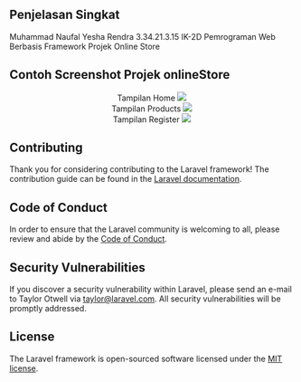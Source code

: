 ## Penjelasan Singkat

Muhammad Naufal Yesha Rendra
3.34.21.3.15
IK-2D
Pemrograman Web Berbasis Framework
Projek Online Store

## Contoh Screenshot Projek onlineStore

<p align="center">
Tampilan Home
<img src="../onlineStore/public/img/ss1.png"><br>
Tampilan Products
<img src="../onlineStore/public/img/ss2.png"><br>
Tampilan Register
<img src="../onlineStore/public/img/ss.png"><br>
</p>

## Contributing

Thank you for considering contributing to the Laravel framework! The contribution guide can be found in the [Laravel documentation](https://laravel.com/docs/contributions).

## Code of Conduct

In order to ensure that the Laravel community is welcoming to all, please review and abide by the [Code of Conduct](https://laravel.com/docs/contributions#code-of-conduct).

## Security Vulnerabilities

If you discover a security vulnerability within Laravel, please send an e-mail to Taylor Otwell via [taylor@laravel.com](mailto:taylor@laravel.com). All security vulnerabilities will be promptly addressed.

## License

The Laravel framework is open-sourced software licensed under the [MIT license](https://opensource.org/licenses/MIT).
